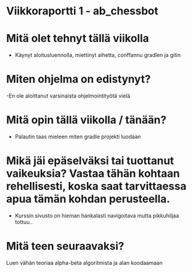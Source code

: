 Viikkoraportti 1 - ab_chessbot
========

# Mitä olet tehnyt tällä viikolla

- Käynyt aloitusluennolla, miettinyt aihetta, conffannu gradlen ja gitin

# Miten ohjelma on edistynyt?

-En ole aloittanut varsinaista ohjelmointityötä vielä

# Mitä opin tällä viikolla / tänään?

- Palautin taas mieleen miten gradle projekti luodaan

# Mikä jäi epäselväksi tai tuottanut vaikeuksia? Vastaa tähän kohtaan rehellisesti, koska saat tarvittaessa apua tämän kohdan perusteella.

- Kurssin sivusto on hieman hankalasti navigoitava mutta pikkuhiljaa tottuu..

# Mitä teen seuraavaksi?

Luen vähän teoriaa alpha-beta algoritmista ja alan koodaamaan


